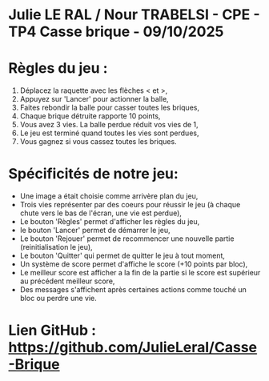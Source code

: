 # Julie LE RAL / Nour TRABELSI - CPE - TP4 Casse brique - 09/10/2025

# Règles du jeu : 
1. Déplacez la raquette avec les flèches < et >,
2. Appuyez sur 'Lancer' pour actionner la balle,
3. Faites rebondir la balle pour casser toutes les briques,
4. Chaque brique détruite rapporte 10 points,
5. Vous avez 3 vies. La balle perdue réduit vos vies de 1,
6. Le jeu est terminé quand toutes les vies sont perdues,
7. Vous gagnez si vous cassez toutes les briques.

# Spécificités de notre jeu: 
- Une image a était choisie comme arrivère plan du jeu, 
- Trois vies représenter par des coeurs pour réussir le jeu (à chaque chute vers le bas de l'écran, une vie est perdue),
- Le bouton 'Règles' permet d'afficher les règles du jeu,
- le bouton 'Lancer' permet de démarrer le jeu,
- Le bouton 'Rejouer' permet de recommencer une nouvelle partie (reinitialisation le jeu),
- Le bouton 'Quitter' qui permet de quitter le jeu à tout moment,
- Un système de score permet d'affiche le score (+10 points par bloc),
- Le meilleur score est afficher a la fin de la partie si le score est supérieur au précédent meilleur score,
- Des messages s'affichent après certaines actions comme touché un bloc ou perdre une vie.

# Lien GitHub : https://github.com/JulieLeral/Casse-Brique